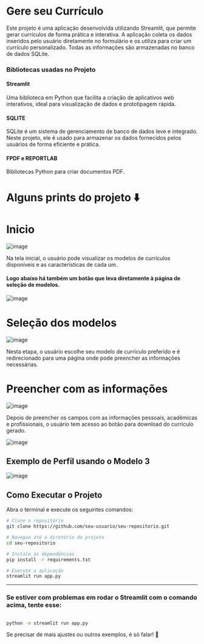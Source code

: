# Gere seu Currículo

Este projeto é uma aplicação desenvolvida utilizando Streamlit, que permite gerar currículos de forma prática e interativa. A aplicação coleta os dados inseridos pelo usuário diretamente no formulário e os utiliza para criar um currículo personalizado. Todas as informações são armazenadas no banco de dados SQLite.

### Bibliotecas usadas no Projeto
#### Streamlit 
Uma biblioteca em Python que facilita a criação de aplicativos web interativos, ideal para visualização de dados e prototipagem rápida.

#### SQLITE 
SQLite é um sistema de gerenciamento de banco de dados leve e integrado. Neste projeto, ele é usado para armazenar os dados fornecidos pelos usuários de forma eficiente e prática.

#### FPDF e REPORTLAB
Bibliotecas Python para criar documentos PDF.

# Alguns prints do projeto ⬇️

# Inicio

![image](https://github.com/user-attachments/assets/192a2084-a99b-4cf4-a032-493c11587a7a)


Na tela inicial, o usuário pode visualizar os modelos de currículos disponíveis e as características de cada um.

#### Logo abaixo há também um botão que leva diretamente à página de seleção de modelos.
![image](https://github.com/user-attachments/assets/39e60a94-02ad-49aa-80ec-e51f180bccb2)

# Seleção dos modelos

![image](https://github.com/user-attachments/assets/b6922847-465f-44c6-9c01-ea43d3626f94)

Nesta etapa, o usuário escolhe seu modelo de currículo preferido e é redirecionado para uma página onde pode preencher as informações necessárias.

# Preencher com as informações

![image](https://github.com/user-attachments/assets/58a2df12-b574-448e-b41a-daac9a9e691e)

Depois de preencher os campos com as informações pessoais, acadêmicas e profissionais, o usuário tem acesso ao botão para download do currículo gerado.

![image](https://github.com/user-attachments/assets/c5262b6e-b5d7-4aae-80c9-9cd98b922d6c)

## Exemplo de Perfil usando o Modelo 3
![image](https://github.com/user-attachments/assets/5f5ccfce-58b7-4641-8ed2-c66d4e2844c7)
## Como Executar o Projeto

Abra o terminal e execute os seguintes comandos:

```bash
# Clone o repositório
git clone https://github.com/seu-usuario/seu-repositorio.git
```
```bash
# Navegue até o diretório do projeto
cd seu-repositorio
```
```bash
# Instale as dependências
pip install -r requirements.txt
```
```bash
# Execute a aplicação
streamlit run app.py
```


---

### Se estiver com problemas em rodar o Streamlit com o comando acima, tente esse:
```bash

python -m streamlit run app.py
```


Se precisar de mais ajustes ou outros exemplos, é só falar! 🚀






